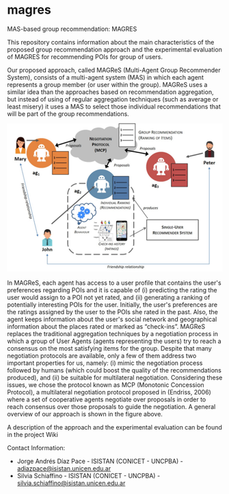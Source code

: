 # magres
MAS-based group recommendation: MAGRES

This repository contains information about the main characteristics of the proposed group recommendation approach and the experimental evaluation of MAGRES for recommending POIs for group of users. 

Our proposed approach, called MAGReS (Multi-Agent Group Recommender System), consists of a multi-agent system (MAS) in which each agent represents a group member (or user within the group). MAGReS uses a similar idea than the approaches based on recommendation aggregation, but instead of using of regular aggregation techniques (such as average or least misery) it uses a MAS to select those individual recommendations that will be part of the group recommendations.

![Proposed Approach](approach.jpg)

In MAGReS, each agent has access to a user profile that contains the user's preferences regarding POIs and it is capable of (i) predicting the rating the user would assign to a POI not yet rated, and (ii) generating a ranking of potentially interesting POIs for the user. Initially, the user's preferences are the ratings assigned by the user to the POIs she rated in the past. Also, the agent keeps information about the user's social network and geographical information about the places rated or marked as “check-ins”. MAGReS replaces the traditional aggregation techniques by a negotiation process in which a group of User Agents (agents representing the users) try to reach a consensus on the most satisfying items for the group. Despite that many negotiation protocols are available, only a few of them address two important properties for us, namely: (i) mimic the negotiation process followed by humans (which could boost the quality of the recommendations produced), and (ii) be suitable for multilateral negotiation. Considering these issues, we chose the protocol known as MCP (Monotonic Concession Protocol), a multilateral negotiation protocol proposed in (Endriss, 2006) where a set of cooperative agents negotiate over proposals in order to reach consensus over those proposals to guide the negotiation. A general overview of our approach is shown in the figure above.

A description of the approach and the experimental evaluation can be found in the project Wiki

Contact Information: 

- Jorge Andrés Díaz Pace - ISISTAN (CONICET - UNCPBA) - adiazpace@isistan.unicen.edu.ar
- Silvia Schiaffino - ISISTAN (CONICET - UNCPBA) - silvia.schiaffino@isistan.unicen.edu.ar
